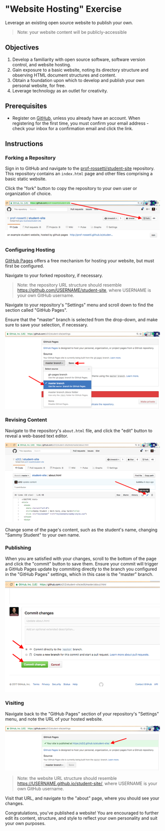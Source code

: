 # "Website Hosting" Exercise

Leverage an existing open source website to publish your own.

> Note: your website content will be publicly-accessible

## Objectives

  1. Develop a familiarity with open source software, software version control, and website hosting.
  2. Gain exposure to a basic website, noting its directory structure and observing HTML document structures and content.
  3. Obtain a foundation upon which to develop and publish your own personal website, for free.
  4. Leverage technology as an outlet for creativity.

## Prerequisites

  * Register on [GitHub](https://github.com/), unless you already have an account. When registering for the first time, you must confirm your email address - check your inbox for a confirmation email and click the link.

## Instructions

### Forking a Repository

Sign in to GitHub and navigate to the [prof-rossetti/student-site](https://github.com/prof-rossetti/student-site) repository. This repository contains an `index.html` page and other files comprising a basic static website.

Click the "fork" button to copy the repository to your own user or organization of choice.

![a screenshot of the repository with a red arrow pointing to the right side of the screen towards the fork button](step-1.png)

### Configuring Hosting

[GitHub Pages](https://pages.github.com/) offers a free mechanism for hosting your website, but must first be configured.

Navigate to your forked repository, if necessary.

> Note: the repository URL structure should resemble https://github.com/USERNAME/student-site, where USERNAME is your own GitHub username.

Navigate to your repository's "Settings" menu and scroll down to find the section called "GitHub Pages".

Ensure that the "master" branch is selected from the drop-down, and make sure to save your selection, if necessary.

![a screenshot of the repository settings with a dropdown selection showing the master branch](step-2.png)

### Revising Content

Navigate to the repository's `about.html` file, and click the "edit" button to reveal a web-based text editor.

![a screenshot of the about.html file with an arrow pointing to the edit button](step-3.png)

Change some of the page's content, such as the student's name, changing "Sammy Student" to your own name.

### Publishing

When you are satisfied with your changes, scroll to the bottom of the page and click the "commit" button to save them. Ensure your commit will trigger a GitHub Pages update by commiting directly to the branch you configured in the "GitHub Pages" settings, which in this case is the "master" branch.

![a screenshot of the about.html file with an arrow pointing to the edit button](step-4.png)

### Visiting

Navigate back to the "GitHub Pages" section of your repository's "Settings" menu, and note the URL of your hosted website.

![a screenshot of the about.html file with an arrow pointing to the edit button](step-5.png)

> Note: the website URL structure should resemble https://USERNAME.github.io/student-site/, where USERNAME is your own GitHub username.

Visit that URL, and navigate to the "about" page, where you should see your changes.

Congratulations, you've published a website! You are encouraged to further edit its content, structure, and style to reflect your own personality and suit your own purposes.
